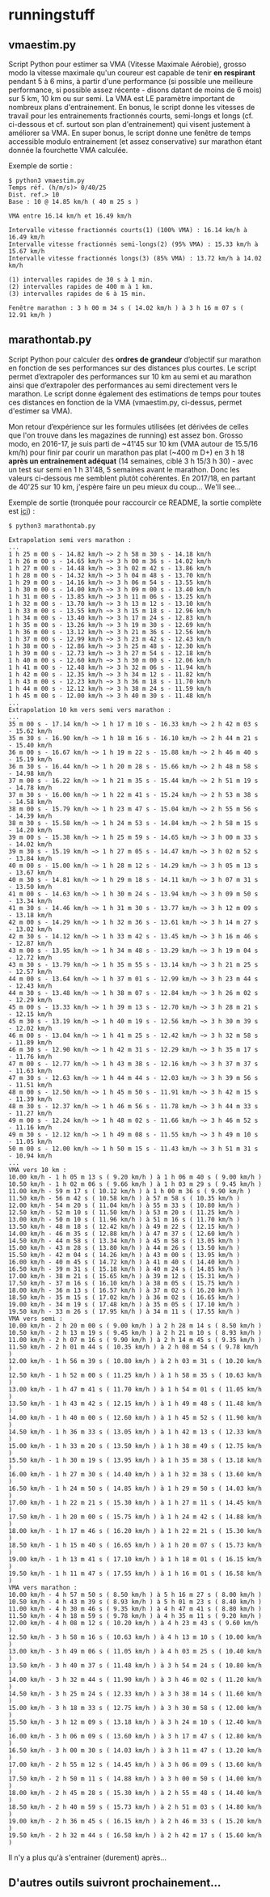 runningstuff
============

vmaestim.py
-----------

Script Python pour estimer sa VMA (Vitesse Maximale Aérobie), grosso modo la vitesse maximale qu'un coureur est capable de tenir **en respirant** pendant 5 à 6 mins, à partir d'une performance (si possible une meilleure performance, si possible assez récente - disons datant de moins de 6 mois) sur 5 km, 10 km ou sur semi. La VMA est LE paramètre important de nombreux plans d'entrainement. En bonus, le script donne les vitesses de travail pour les entrainements fractionnés courts, semi-longs et longs (cf. ci-dessous et cf. surtout son plan d'entrainement) qui visent justement à améliorer sa VMA. En super bonus, le script donne une fenêtre de temps accessible modulo entrainement (et assez conservative) sur marathon étant donnée la fourchette VMA calculée.

Exemple de sortie :

    $ python3 vmaestim.py
    Temps réf. (h/m/s)> 0/40/25
    Dist. ref.> 10
    Base : 10 @ 14.85 km/h ( 40 m 25 s )

    VMA entre 16.14 km/h et 16.49 km/h

    Intervalle vitesse fractionnés courts(1) (100% VMA) : 16.14 km/h à 16.49 km/h
    Intervalle vitesse fractionnés semi-longs(2) (95% VMA) : 15.33 km/h à 15.67 km/h
    Intervalle vitesse fractionnés longs(3) (85% VMA) : 13.72 km/h à 14.02 km/h

    (1) intervalles rapides de 30 s à 1 min.
    (2) intervalles rapides de 400 m à 1 km.
    (3) intervalles rapides de 6 à 15 min.

    Fenêtre marathon : 3 h 00 m 34 s ( 14.02 km/h ) à 3 h 16 m 07 s ( 12.91 km/h )

marathontab.py
--------------
Script Python pour calculer des **ordres de grandeur** d’objectif sur marathon en fonction de ses performances sur des distances plus courtes. Le script permet d’extrapoler des performances sur 10 km au semi et au marathon ainsi que d’extrapoler des performances au semi directement vers le marathon. Le script donne également des estimations de temps pour toutes ces distances en fonction de la VMA (vmaestim.py, ci-dessus, permet d'estimer sa VMA).

Mon retour d’expérience sur les formules utilisées (et dérivées de celles que l'on trouve dans les magazines de running) est assez bon. Grosso modo, en 2016-17, je suis parti de ~41'45 sur 10 km (VMA autour de 15.5/16 km/h) pour finir par courir un marathon pas plat (~400 m D+) en 3 h 18 **après un entrainement adéquat** (14 semaines, ciblé 3 h 15/3 h 30) - avec un test sur semi en 1 h 31'48, 5 semaines avant le marathon. Donc les valeurs ci-dessous me semblent plutôt cohérentes. En 2017/18, en partant de 40'25 sur 10 km, j'espère faire un peu mieux du coup... We'll see...

Exemple de sortie (tronquée pour raccourcir ce README, la sortie complète est [ici](marathontab.ref)) :

    $ python3 marathontab.py

    Extrapolation semi vers marathon :
    ...
    1 h 25 m 00 s - 14.82 km/h ~> 2 h 58 m 30 s - 14.18 km/h
    1 h 26 m 00 s - 14.65 km/h ~> 3 h 00 m 36 s - 14.02 km/h
    1 h 27 m 00 s - 14.48 km/h ~> 3 h 02 m 42 s - 13.86 km/h
    1 h 28 m 00 s - 14.32 km/h ~> 3 h 04 m 48 s - 13.70 km/h
    1 h 29 m 00 s - 14.16 km/h ~> 3 h 06 m 54 s - 13.55 km/h
    1 h 30 m 00 s - 14.00 km/h ~> 3 h 09 m 00 s - 13.40 km/h
    1 h 31 m 00 s - 13.85 km/h ~> 3 h 11 m 06 s - 13.25 km/h
    1 h 32 m 00 s - 13.70 km/h ~> 3 h 13 m 12 s - 13.10 km/h
    1 h 33 m 00 s - 13.55 km/h ~> 3 h 15 m 18 s - 12.96 km/h
    1 h 34 m 00 s - 13.40 km/h ~> 3 h 17 m 24 s - 12.83 km/h
    1 h 35 m 00 s - 13.26 km/h ~> 3 h 19 m 30 s - 12.69 km/h
    1 h 36 m 00 s - 13.12 km/h ~> 3 h 21 m 36 s - 12.56 km/h
    1 h 37 m 00 s - 12.99 km/h ~> 3 h 23 m 42 s - 12.43 km/h
    1 h 38 m 00 s - 12.86 km/h ~> 3 h 25 m 48 s - 12.30 km/h
    1 h 39 m 00 s - 12.73 km/h ~> 3 h 27 m 54 s - 12.18 km/h
    1 h 40 m 00 s - 12.60 km/h ~> 3 h 30 m 00 s - 12.06 km/h
    1 h 41 m 00 s - 12.48 km/h ~> 3 h 32 m 06 s - 11.94 km/h
    1 h 42 m 00 s - 12.35 km/h ~> 3 h 34 m 12 s - 11.82 km/h
    1 h 43 m 00 s - 12.23 km/h ~> 3 h 36 m 18 s - 11.70 km/h
    1 h 44 m 00 s - 12.12 km/h ~> 3 h 38 m 24 s - 11.59 km/h
    1 h 45 m 00 s - 12.00 km/h ~> 3 h 40 m 30 s - 11.48 km/h
    ...
    Extrapolation 10 km vers semi vers marathon :
    ...
    35 m 00 s - 17.14 km/h ~> 1 h 17 m 10 s - 16.33 km/h ~> 2 h 42 m 03 s - 15.62 km/h
    35 m 30 s - 16.90 km/h ~> 1 h 18 m 16 s - 16.10 km/h ~> 2 h 44 m 21 s - 15.40 km/h
    36 m 00 s - 16.67 km/h ~> 1 h 19 m 22 s - 15.88 km/h ~> 2 h 46 m 40 s - 15.19 km/h
    36 m 30 s - 16.44 km/h ~> 1 h 20 m 28 s - 15.66 km/h ~> 2 h 48 m 58 s - 14.98 km/h
    37 m 00 s - 16.22 km/h ~> 1 h 21 m 35 s - 15.44 km/h ~> 2 h 51 m 19 s - 14.78 km/h
    37 m 30 s - 16.00 km/h ~> 1 h 22 m 41 s - 15.24 km/h ~> 2 h 53 m 38 s - 14.58 km/h
    38 m 00 s - 15.79 km/h ~> 1 h 23 m 47 s - 15.04 km/h ~> 2 h 55 m 56 s - 14.39 km/h
    38 m 30 s - 15.58 km/h ~> 1 h 24 m 53 s - 14.84 km/h ~> 2 h 58 m 15 s - 14.20 km/h
    39 m 00 s - 15.38 km/h ~> 1 h 25 m 59 s - 14.65 km/h ~> 3 h 00 m 33 s - 14.02 km/h
    39 m 30 s - 15.19 km/h ~> 1 h 27 m 05 s - 14.47 km/h ~> 3 h 02 m 52 s - 13.84 km/h
    40 m 00 s - 15.00 km/h ~> 1 h 28 m 12 s - 14.29 km/h ~> 3 h 05 m 13 s - 13.67 km/h
    40 m 30 s - 14.81 km/h ~> 1 h 29 m 18 s - 14.11 km/h ~> 3 h 07 m 31 s - 13.50 km/h
    41 m 00 s - 14.63 km/h ~> 1 h 30 m 24 s - 13.94 km/h ~> 3 h 09 m 50 s - 13.34 km/h
    41 m 30 s - 14.46 km/h ~> 1 h 31 m 30 s - 13.77 km/h ~> 3 h 12 m 09 s - 13.18 km/h
    42 m 00 s - 14.29 km/h ~> 1 h 32 m 36 s - 13.61 km/h ~> 3 h 14 m 27 s - 13.02 km/h
    42 m 30 s - 14.12 km/h ~> 1 h 33 m 42 s - 13.45 km/h ~> 3 h 16 m 46 s - 12.87 km/h
    43 m 00 s - 13.95 km/h ~> 1 h 34 m 48 s - 13.29 km/h ~> 3 h 19 m 04 s - 12.72 km/h
    43 m 30 s - 13.79 km/h ~> 1 h 35 m 55 s - 13.14 km/h ~> 3 h 21 m 25 s - 12.57 km/h
    44 m 00 s - 13.64 km/h ~> 1 h 37 m 01 s - 12.99 km/h ~> 3 h 23 m 44 s - 12.43 km/h
    44 m 30 s - 13.48 km/h ~> 1 h 38 m 07 s - 12.84 km/h ~> 3 h 26 m 02 s - 12.29 km/h
    45 m 00 s - 13.33 km/h ~> 1 h 39 m 13 s - 12.70 km/h ~> 3 h 28 m 21 s - 12.15 km/h
    45 m 30 s - 13.19 km/h ~> 1 h 40 m 19 s - 12.56 km/h ~> 3 h 30 m 39 s - 12.02 km/h
    46 m 00 s - 13.04 km/h ~> 1 h 41 m 25 s - 12.42 km/h ~> 3 h 32 m 58 s - 11.89 km/h
    46 m 30 s - 12.90 km/h ~> 1 h 42 m 31 s - 12.29 km/h ~> 3 h 35 m 17 s - 11.76 km/h
    47 m 00 s - 12.77 km/h ~> 1 h 43 m 38 s - 12.16 km/h ~> 3 h 37 m 37 s - 11.63 km/h
    47 m 30 s - 12.63 km/h ~> 1 h 44 m 44 s - 12.03 km/h ~> 3 h 39 m 56 s - 11.51 km/h
    48 m 00 s - 12.50 km/h ~> 1 h 45 m 50 s - 11.91 km/h ~> 3 h 42 m 15 s - 11.39 km/h
    48 m 30 s - 12.37 km/h ~> 1 h 46 m 56 s - 11.78 km/h ~> 3 h 44 m 33 s - 11.27 km/h
    49 m 00 s - 12.24 km/h ~> 1 h 48 m 02 s - 11.66 km/h ~> 3 h 46 m 52 s - 11.16 km/h
    49 m 30 s - 12.12 km/h ~> 1 h 49 m 08 s - 11.55 km/h ~> 3 h 49 m 10 s - 11.05 km/h
    50 m 00 s - 12.00 km/h ~> 1 h 50 m 15 s - 11.43 km/h ~> 3 h 51 m 31 s - 10.94 km/h
    ...
    VMA vers 10 km :
    10.00 km/h - 1 h 05 m 13 s ( 9.20 km/h ) à 1 h 06 m 40 s ( 9.00 km/h )
    10.50 km/h - 1 h 02 m 06 s ( 9.66 km/h ) à 1 h 03 m 29 s ( 9.45 km/h )
    11.00 km/h - 59 m 17 s ( 10.12 km/h ) à 1 h 00 m 36 s ( 9.90 km/h )
    11.50 km/h - 56 m 42 s ( 10.58 km/h ) à 57 m 58 s ( 10.35 km/h )
    12.00 km/h - 54 m 20 s ( 11.04 km/h ) à 55 m 33 s ( 10.80 km/h )
    12.50 km/h - 52 m 10 s ( 11.50 km/h ) à 53 m 20 s ( 11.25 km/h )
    13.00 km/h - 50 m 10 s ( 11.96 km/h ) à 51 m 16 s ( 11.70 km/h )
    13.50 km/h - 48 m 18 s ( 12.42 km/h ) à 49 m 22 s ( 12.15 km/h )
    14.00 km/h - 46 m 35 s ( 12.88 km/h ) à 47 m 37 s ( 12.60 km/h )
    14.50 km/h - 44 m 58 s ( 13.34 km/h ) à 45 m 58 s ( 13.05 km/h )
    15.00 km/h - 43 m 28 s ( 13.80 km/h ) à 44 m 26 s ( 13.50 km/h )
    15.50 km/h - 42 m 04 s ( 14.26 km/h ) à 43 m 00 s ( 13.95 km/h )
    16.00 km/h - 40 m 45 s ( 14.72 km/h ) à 41 m 40 s ( 14.40 km/h )
    16.50 km/h - 39 m 31 s ( 15.18 km/h ) à 40 m 24 s ( 14.85 km/h )
    17.00 km/h - 38 m 21 s ( 15.65 km/h ) à 39 m 12 s ( 15.31 km/h )
    17.50 km/h - 37 m 16 s ( 16.10 km/h ) à 38 m 05 s ( 15.75 km/h )
    18.00 km/h - 36 m 13 s ( 16.57 km/h ) à 37 m 02 s ( 16.20 km/h )
    18.50 km/h - 35 m 15 s ( 17.02 km/h ) à 36 m 02 s ( 16.65 km/h )
    19.00 km/h - 34 m 19 s ( 17.48 km/h ) à 35 m 05 s ( 17.10 km/h )
    19.50 km/h - 33 m 26 s ( 17.95 km/h ) à 34 m 11 s ( 17.55 km/h )
    VMA vers semi :
    10.00 km/h - 2 h 20 m 00 s ( 9.00 km/h ) à 2 h 28 m 14 s ( 8.50 km/h )
    10.50 km/h - 2 h 13 m 19 s ( 9.45 km/h ) à 2 h 21 m 10 s ( 8.93 km/h )
    11.00 km/h - 2 h 07 m 16 s ( 9.90 km/h ) à 2 h 14 m 45 s ( 9.35 km/h )
    11.50 km/h - 2 h 01 m 44 s ( 10.35 km/h ) à 2 h 08 m 54 s ( 9.78 km/h )
    12.00 km/h - 1 h 56 m 39 s ( 10.80 km/h ) à 2 h 03 m 31 s ( 10.20 km/h )
    12.50 km/h - 1 h 52 m 00 s ( 11.25 km/h ) à 1 h 58 m 35 s ( 10.63 km/h )
    13.00 km/h - 1 h 47 m 41 s ( 11.70 km/h ) à 1 h 54 m 01 s ( 11.05 km/h )
    13.50 km/h - 1 h 43 m 42 s ( 12.15 km/h ) à 1 h 49 m 48 s ( 11.48 km/h )
    14.00 km/h - 1 h 40 m 00 s ( 12.60 km/h ) à 1 h 45 m 52 s ( 11.90 km/h )
    14.50 km/h - 1 h 36 m 33 s ( 13.05 km/h ) à 1 h 42 m 13 s ( 12.33 km/h )
    15.00 km/h - 1 h 33 m 20 s ( 13.50 km/h ) à 1 h 38 m 49 s ( 12.75 km/h )
    15.50 km/h - 1 h 30 m 19 s ( 13.95 km/h ) à 1 h 35 m 38 s ( 13.18 km/h )
    16.00 km/h - 1 h 27 m 30 s ( 14.40 km/h ) à 1 h 32 m 38 s ( 13.60 km/h )
    16.50 km/h - 1 h 24 m 50 s ( 14.85 km/h ) à 1 h 29 m 50 s ( 14.03 km/h )
    17.00 km/h - 1 h 22 m 21 s ( 15.30 km/h ) à 1 h 27 m 11 s ( 14.45 km/h )
    17.50 km/h - 1 h 20 m 00 s ( 15.75 km/h ) à 1 h 24 m 42 s ( 14.88 km/h )
    18.00 km/h - 1 h 17 m 46 s ( 16.20 km/h ) à 1 h 22 m 21 s ( 15.30 km/h )
    18.50 km/h - 1 h 15 m 40 s ( 16.65 km/h ) à 1 h 20 m 07 s ( 15.73 km/h )
    19.00 km/h - 1 h 13 m 41 s ( 17.10 km/h ) à 1 h 18 m 01 s ( 16.15 km/h )
    19.50 km/h - 1 h 11 m 47 s ( 17.55 km/h ) à 1 h 16 m 01 s ( 16.58 km/h )
    VMA vers marathon :
    10.00 km/h - 4 h 57 m 50 s ( 8.50 km/h ) à 5 h 16 m 27 s ( 8.00 km/h )
    10.50 km/h - 4 h 43 m 39 s ( 8.93 km/h ) à 5 h 01 m 23 s ( 8.40 km/h )
    11.00 km/h - 4 h 30 m 46 s ( 9.35 km/h ) à 4 h 47 m 41 s ( 8.80 km/h )
    11.50 km/h - 4 h 18 m 59 s ( 9.78 km/h ) à 4 h 35 m 11 s ( 9.20 km/h )
    12.00 km/h - 4 h 08 m 12 s ( 10.20 km/h ) à 4 h 23 m 43 s ( 9.60 km/h )
    12.50 km/h - 3 h 58 m 16 s ( 10.63 km/h ) à 4 h 13 m 10 s ( 10.00 km/h )
    13.00 km/h - 3 h 49 m 06 s ( 11.05 km/h ) à 4 h 03 m 25 s ( 10.40 km/h )
    13.50 km/h - 3 h 40 m 37 s ( 11.48 km/h ) à 3 h 54 m 24 s ( 10.80 km/h )
    14.00 km/h - 3 h 32 m 44 s ( 11.90 km/h ) à 3 h 46 m 02 s ( 11.20 km/h )
    14.50 km/h - 3 h 25 m 24 s ( 12.33 km/h ) à 3 h 38 m 14 s ( 11.60 km/h )
    15.00 km/h - 3 h 18 m 33 s ( 12.75 km/h ) à 3 h 30 m 58 s ( 12.00 km/h )
    15.50 km/h - 3 h 12 m 09 s ( 13.18 km/h ) à 3 h 24 m 10 s ( 12.40 km/h )
    16.00 km/h - 3 h 06 m 09 s ( 13.60 km/h ) à 3 h 17 m 47 s ( 12.80 km/h )
    16.50 km/h - 3 h 00 m 30 s ( 14.03 km/h ) à 3 h 11 m 47 s ( 13.20 km/h )
    17.00 km/h - 2 h 55 m 12 s ( 14.45 km/h ) à 3 h 06 m 09 s ( 13.60 km/h )
    17.50 km/h - 2 h 50 m 11 s ( 14.88 km/h ) à 3 h 00 m 50 s ( 14.00 km/h )
    18.00 km/h - 2 h 45 m 28 s ( 15.30 km/h ) à 2 h 55 m 48 s ( 14.40 km/h )
    18.50 km/h - 2 h 40 m 59 s ( 15.73 km/h ) à 2 h 51 m 03 s ( 14.80 km/h )
    19.00 km/h - 2 h 36 m 45 s ( 16.15 km/h ) à 2 h 46 m 33 s ( 15.20 km/h )
    19.50 km/h - 2 h 32 m 44 s ( 16.58 km/h ) à 2 h 42 m 17 s ( 15.60 km/h )

Il n'y a plus qu'à s'entrainer (durement) après...

D'autres outils suivront prochainement...
-----------------------------------------
